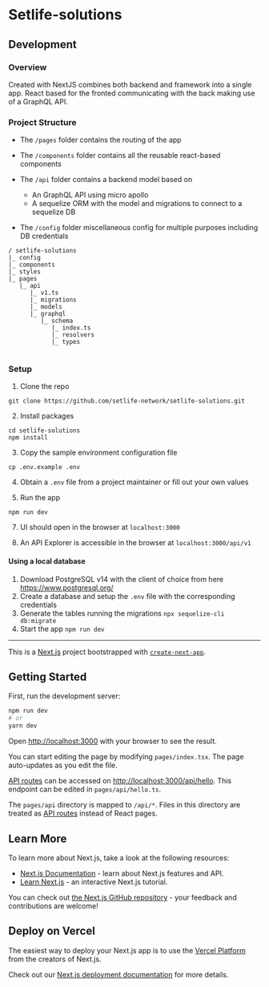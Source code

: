 # Setlife-solutions

## Development

### Overview

Created with NextJS combines both backend and framework into a single app. React based for the fronted communicating with the back making use of a GraphQL API.

### Project Structure

- The `/pages` folder contains the routing of the app
- The `/components` folder contains all the reusable react-based components
- The `/api` folder contains a backend model based on

  * An GraphQL API using micro apollo
  * A sequelize ORM with the model and migrations to connect to a sequelize DB

- The `/config` folder miscellaneous config for multiple purposes including DB credentials

```
/ setlife-solutions
|_ config
|_ components
|_ styles
|_ pages
   |_ api
      |_ v1.ts
      |_ migrations
      |_ models
      |_ graphql
         |_ schema
            |_ index.ts
            |_ resolvers
            |_ types
         
```

### Setup

1. Clone the repo

```
git clone https://github.com/setlife-network/setlife-solutions.git
```

2. Install packages

```
cd setlife-solutions
npm install
```

3. Copy the sample environment configuration file

```
cp .env.example .env
```

4. Obtain a `.env` file from a project maintainer or fill out your own values

5. Run the app

```
npm run dev
```

7. UI should open in the browser at `localhost:3000`

8. An API Explorer is accessible in the browser at `localhost:3000/api/v1`

#### Using a local database

1. Download PostgreSQL v14 with the client of choice from here https://www.postgresql.org/
2. Create a database and setup the `.env` file with the corresponding credentials
3. Generate the tables running the migrations `npx sequelize-cli db:migrate`
4. Start the app `npm run dev`

---

This is a [Next.js](https://nextjs.org/) project bootstrapped with [`create-next-app`](https://github.com/vercel/next.js/tree/canary/packages/create-next-app).

## Getting Started

First, run the development server:

```bash
npm run dev
# or
yarn dev
```

Open [http://localhost:3000](http://localhost:3000) with your browser to see the result.

You can start editing the page by modifying `pages/index.tsx`. The page auto-updates as you edit the file.

[API routes](https://nextjs.org/docs/api-routes/introduction) can be accessed on [http://localhost:3000/api/hello](http://localhost:3000/api/hello). This endpoint can be edited in `pages/api/hello.ts`.

The `pages/api` directory is mapped to `/api/*`. Files in this directory are treated as [API routes](https://nextjs.org/docs/api-routes/introduction) instead of React pages.

## Learn More

To learn more about Next.js, take a look at the following resources:

- [Next.js Documentation](https://nextjs.org/docs) - learn about Next.js features and API.
- [Learn Next.js](https://nextjs.org/learn) - an interactive Next.js tutorial.

You can check out [the Next.js GitHub repository](https://github.com/vercel/next.js/) - your feedback and contributions are welcome!

## Deploy on Vercel

The easiest way to deploy your Next.js app is to use the [Vercel Platform](https://vercel.com/new?utm_medium=default-template&filter=next.js&utm_source=create-next-app&utm_campaign=create-next-app-readme) from the creators of Next.js.

Check out our [Next.js deployment documentation](https://nextjs.org/docs/deployment) for more details.
